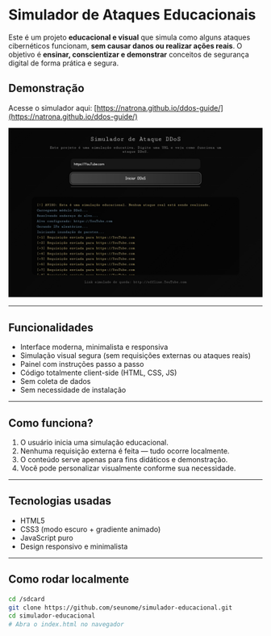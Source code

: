 # Simulador de Ataques Educacionais

Este é um projeto **educacional e visual** que simula como alguns ataques cibernéticos funcionam, **sem causar danos ou realizar ações reais**. O objetivo é **ensinar, conscientizar e demonstrar** conceitos de segurança digital de forma prática e segura.

## Demonstração

Acesse o simulador aqui: [https://natrona.github.io/ddos-guide/](https://natrona.github.io/ddos-guide/)

![Preview](https://github.com/natrona/ddos-guide/blob/main/Preview.jpg) <!-- Coloque um print discreto da interface se quiser -->

---

## Funcionalidades

- Interface moderna, minimalista e responsiva
- Simulação visual segura (sem requisições externas ou ataques reais)
- Painel com instruções passo a passo
- Código totalmente client-side (HTML, CSS, JS)
- Sem coleta de dados
- Sem necessidade de instalação

---

## Como funciona?

1. O usuário inicia uma simulação educacional.
2. Nenhuma requisição externa é feita — tudo ocorre localmente.
3. O conteúdo serve apenas para fins didáticos e demonstração.
4. Você pode personalizar visualmente conforme sua necessidade.

---

## Tecnologias usadas

- HTML5
- CSS3 (modo escuro + gradiente animado)
- JavaScript puro
- Design responsivo e minimalista

---

## Como rodar localmente

```bash
cd /sdcard
git clone https://github.com/seunome/simulador-educacional.git
cd simulador-educacional
# Abra o index.html no navegador
